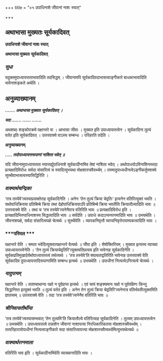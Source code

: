 +++
title = "०५ उपाधिनाशे जीवानां नाशः स्यात्"

+++


## अथाभासा मुख्यतः सूर्यकादिवत्

**उपाधिनाशे जीवानां नाशः स्यात्**

**अथाभासा मुख्यतः सूर्यकादिवत्**

### ***सुधा***

यदुक्तमुपाध्यायत्तताभावादिति तदसिद्धम् । जीवानामपि सूर्यकादिवदाभासत्वाङ्गीकारे बाधकाभावादिति भावेनाशङ्कते अथेति ।

## **अनुव्याख्यानम्**

***....... अथाभासा मुख्यतः सूर्यकादिवत् ।***

***यदा ....... ...... .......***

अथशब्दः शङ्कोपक्रमे पक्षान्तरे वा । आभासा जीवाः । मुख्यत इति उपाध्यायत्तत्वेन । सूर्यकादिना तुल्यं वर्तत इति सूर्यकादिवत् । उत्तरवाक्ये वाऽस्य सम्बन्धः । परिहरति तदेति ।

**अनुव्याख्यानम्**

***..... तदोपाध्यायत्तरूपाणां नाशिता भवेत् ॥***

यदि जीवानामुपाध्यायत्तता स्यात्तर्ह्युपाधिनाशे सूर्यकादीनामिव तेषां नाशिता भवेत् । अथोपाधयोऽविनाशिनस्तदा प्रत्यक्षादिविरोधः सर्वदा संसारित्वं च स्यादित्युभयथा मोक्षशास्त्रवैयर्थ्यम् । तस्मादुपाध्यधीनत्वेऽङ्गीकर्तुमशक्ये सुस्थैवाभासत्वस्यासिद्धिरिति ।

### ***वाक्यार्थचन्द्रिका***

‘तत्र तस्येवे’त्यस्याप्रसक्तेराह सूर्यकादिनेति । अनेन ‘तेन तुल्यं क्रिया चेद्वतिः’ इत्यनेन वतिरित्युक्तं भवति । यथोपाधिक्रियया प्रतिबिम्बे क्रिया तथा देहोपाधिक्रिययाऽपि प्रतिबिम्बे क्रिया भवतीति क्रियातौल्यादिति भावः ॥ उत्तरवाक्ये वेति । तथा च ‘तत्र तस्येवे’त्यनेनैवात्र वतिरिति भावः ॥ प्रत्यक्षादिविरोध इति ।प्रत्यक्षादिभिरुपाधिनाशस्य सिद्धत्वादिति भावः ॥ सर्वदेति । उपाधेः कदाऽप्यनपगमादिति भावः ॥ उभयथेति । जीवनाशपक्षे, सर्वदा संसारित्वपक्षे चेत्यर्थः ॥ सुस्थैवेति । व्यापकनिवृत्तौ व्याप्यनिवृत्तेरावश्यकत्वादिति भावः ।

### ***परिमल ***

पक्षान्तरे वेति । समता भवेदित्युक्तात्पक्षान्तरे वेत्यर्थः ॥ जीवा इति । शेषोक्तिरियम् । मुख्यत इत्यस्य व्याख्या उपाध्यायत्तत्वेनेति । ‘तेन तुल्यं क्रियाचेद्वतिरि’त्युक्तवतिप्रत्यय इति भावेनाह सूर्यकादिनेति । सूर्यकप्रतिमुखादेर्यथोपाध्यायत्तत्वं तथेत्यर्थः । ‘तत्र तस्येवे’ति षष्ठ्यताद्वतिरिति भावेनाह उत्तरवाक्ये वेति सूर्यकादिव दुपाध्यायत्तादिरूपाणामिति सम्बन्ध इत्यर्थः ॥ उभयथेति । उपाधीनां नित्यत्वेऽनित्यत्वे चेत्यर्थः ।

### ***यादुपत्यम्***

पक्षान्तरे वेति । ततश्चाथान्यः पक्षो न पूर्वप्राप्त इत्यर्थः । एवं चायं शङ्क्यमानः पक्षो न पूर्वपक्षिणः किन्तु सिद्धान्तित इत्युक्तं भवति ॥ तुल्यं वर्तत इति । अनेन तेन तुल्यं क्रिया चेद्वतिरि’त्यनेनात्र वतिर्भवतीत्युक्तमिति ज्ञातव्यम् ॥ उत्तरवाक्ये वेति । तदा ‘तत्र तस्येवे’त्यनेनैव वतिरिति भावः ॥

### ***श्रीनिवासतीर्थीया***

‘तत्र तस्येवे’त्यस्यासम्भवात् ‘तेन तुल्यमि’ति क्रियातौल्ये वतिरित्याह सूर्यकादिनेति । तुल्यम् उपाध्यायत्तत्वेन ॥ उभयथेति । उपाध्यायत्तत्वे तन्नाशेन जीवानां नाशापत्या निरधिकारिकतया मोक्षशास्त्रवैयर्थ्यम् । तत्परिहारायोपाधीनां नित्यत्वाङ्गीकारे सदा संसारित्वापत्त्या मोक्षशास्त्रवैय्यर्थ्यमित्युभयथेत्यर्थः ॥

### ***वाक्यार्थरत्नमाला***

वतिरिति भाव इति । सूर्यकादीनामिवेति व्याख्यानादिति भावः ।

